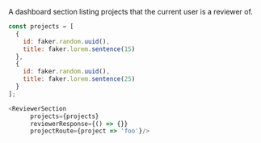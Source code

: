 A dashboard section listing projects that the current user is a reviewer of.

```js
const projects = [
  {
    id: faker.random.uuid(),
    title: faker.lorem.sentence(15)
  },
  {
    id: faker.random.uuid(),
    title: faker.lorem.sentence(25)
  }
];

<ReviewerSection
      projects={projects}
      reviewerResponse={() => {}}
      projectRoute={project => 'foo'}/>
```
